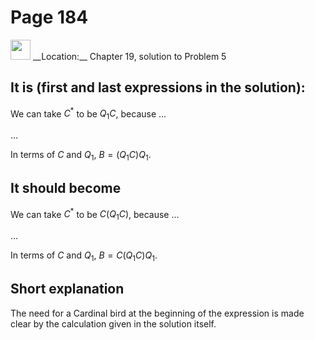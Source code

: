 # Page 184

<img src="/pictures/correction_yellow.svg" width="32px"/>
__Location:__ Chapter 19, solution to Problem 5

## It is (first and last expressions in the solution):

We can take $C^*$ to be $Q_1C$, because ...

...

In terms of $C$ and $Q_1$, $B=(Q_1C)Q_1$.

## It should become

We can take $C^*$ to be $C(Q_1C)$, because ...

...

In terms of $C$ and $Q_1$, $B=C(Q_1C)Q_1$.

## Short explanation

The need for a Cardinal bird at the beginning of the expression is made clear by the calculation
given in the solution itself.
